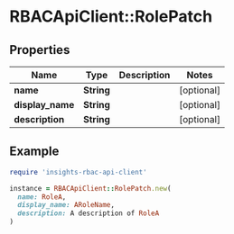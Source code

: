 # RBACApiClient::RolePatch

## Properties

| Name | Type | Description | Notes |
| ---- | ---- | ----------- | ----- |
| **name** | **String** |  | [optional] |
| **display_name** | **String** |  | [optional] |
| **description** | **String** |  | [optional] |

## Example

```ruby
require 'insights-rbac-api-client'

instance = RBACApiClient::RolePatch.new(
  name: RoleA,
  display_name: ARoleName,
  description: A description of RoleA
)
```

